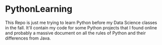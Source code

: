 # PythonLearning

This Repo is just me trying to learn Python before my Data Science classes in the fall. It'll contain my code for some Python projects that I found online and probably a massive document on all the rules of Python and their differences from Java.
